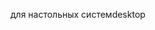<span data-ttu-id="71dba-101">для настольных систем</span><span class="sxs-lookup"><span data-stu-id="71dba-101">desktop</span></span>